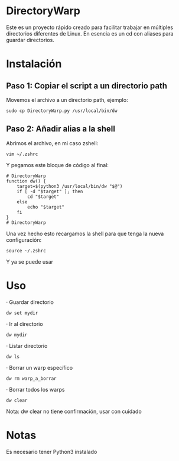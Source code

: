 DirectoryWarp
======

Este es un proyecto rápido creado para facilitar trabajar en múltiples directorios diferentes de Linux. En esencia es un cd con aliases para guardar directorios.


Instalación
======
Paso 1: Copiar el script a un directorio path
------
Movemos el archivo a un directorio path, ejemplo:
```
sudo cp DirectoryWarp.py /usr/local/bin/dw
```
Paso 2: Añadir alias a la shell
------
Abrimos el archivo, en mi caso zshell:
```
vim ~/.zshrc
```
Y pegamos este bloque de código al final:
```
# DirectoryWarp
function dw() {
    target=$(python3 /usr/local/bin/dw "$@")
    if [ -d "$target" ]; then
        cd "$target"
    else
        echo "$target"
    fi
}
# DirectoryWarp
```
Una vez hecho esto recargamos la shell para que tenga la nueva configuración:
```
source ~/.zshrc
```

Y ya se puede usar

Uso
======

· Guardar directorio
```
dw set mydir
```

· Ir al directorio
```
dw mydir
```

· Listar directorio
```
dw ls
```

· Borrar un warp específico
```
dw rm warp_a_borrar
```

· Borrar todos los warps
```
dw clear
```
Nota: dw clear no tiene confirmación, usar con cuidado

Notas
======
Es necesario tener Python3 instalado
